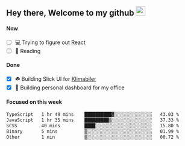 ## Hey there, Welcome to my github <img src="https://media.giphy.com/media/hvRJCLFzcasrR4ia7z/giphy.gif" width="25px">

#### Now
- [ ] 💻 Trying to figure out React
- [ ] 📕 Reading

#### Done
- [x] ☘️ Building Slick UI for [Klimabiler](https://klimabiler.dk)
- [x] 🚀 Building personal dashboard for my office
 
 #### Focused on this week
<!--START_SECTION:waka-->

```txt
TypeScript   1 hr 49 mins    ██████████▓░░░░░░░░░░░░░░   43.03 %
JavaScript   1 hr 35 mins    █████████▒░░░░░░░░░░░░░░░   37.33 %
SCSS         40 mins         ████░░░░░░░░░░░░░░░░░░░░░   15.80 %
Binary       5 mins          ▒░░░░░░░░░░░░░░░░░░░░░░░░   01.99 %
Other        1 min           ▒░░░░░░░░░░░░░░░░░░░░░░░░   00.72 %
```

<!--END_SECTION:waka-->


